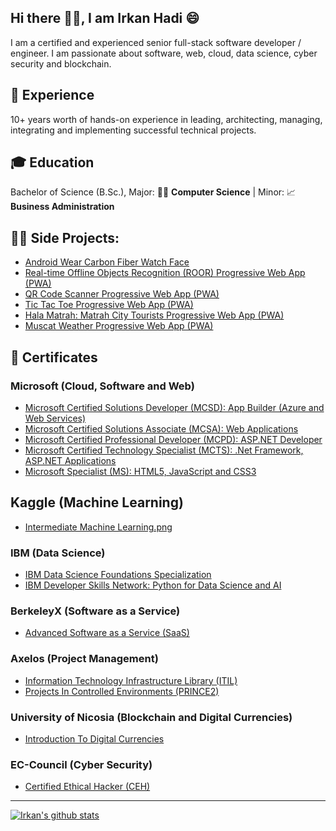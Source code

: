 ## Hi there 👋🏻, I am Irkan Hadi 😄
I am a certified and experienced senior full-stack software developer / engineer. I am passionate about software, web, cloud, data science, cyber security and blockchain.

## 💼 Experience
10+ years worth of hands-on experience in leading, architecting, managing, integrating and implementing successful technical projects.

## 🎓 Education
Bachelor of Science (B.Sc.), Major: 👨‍💻 **Computer Science** | Minor: 📈 **Business Administration**

## 🐱‍💻 Side Projects:
- [Android Wear Carbon Fiber Watch Face](https://play.google.com/store/apps/details?id=net.arkandroid.irkan.carbon_fiber_watch_face)
- [Real-time Offline Objects Recognition (ROOR) Progressive Web App (PWA)](https://irkan-hadi.github.io/roor/index.html)
- [QR Code Scanner Progressive Web App (PWA)](https://irkan-hadi.github.io/QR-Scanner/app/index.html)
- [Tic Tac Toe Progressive Web App (PWA)](https://pwatictactoe.web.app/)
- [Hala Matrah: Matrah City Tourists Progressive Web App (PWA)](https://matrah-city.firebaseapp.com/)
- [Muscat Weather Progressive Web App (PWA)](https://muscat-weather.firebaseapp.com/)

## 📜 Certificates

### Microsoft (Cloud, Software and Web)
- [Microsoft Certified Solutions Developer (MCSD): App Builder (Azure and Web Services)](certificates/Microsoft_MCSD_App_Builder_Azure_And_Web_Services.pdf)
- [Microsoft Certified Solutions Associate (MCSA): Web Applications](certificates/Microsoft_MCSA_Web_Applications.pdf)
- [Microsoft Certified Professional Developer (MCPD): ASP.NET Developer](certificates/Microsoft_MCPD_ASP.NET_Developer.pdf)
- [Microsoft Certified Technology Specialist (MCTS): .Net Framework, ASP.NET Applications](certificates/Microsoft_MCTS_.Net_Framework_ASP.NET_Applications.pdf)
- [Microsoft Specialist (MS): HTML5, JavaScript and CSS3](certificates/Microsoft_MS_HTML5_JavaScript_CSS3.pdf)

## Kaggle (Machine Learning)
- [Intermediate Machine Learning.png](certificates/Intermediate%20Machine%20Learning.png)

### IBM (Data Science)
- [IBM Data Science Foundations Specialization](https://www.youracclaim.com/badges/9615b66c-84dd-419f-bd40-c3cc0b4dd6a3)
- [IBM Developer Skills Network: Python for Data Science and AI](https://www.youracclaim.com/badges/9731f3e6-db84-44fd-b5c9-98f8a312d99e)

### BerkeleyX (Software as a Service)
- [Advanced Software as a Service (SaaS)](certificates/BerkeleyX_Advanced_Software_as_a_Service_SaaS.pdf)

### Axelos (Project Management)
- [Information Technology Infrastructure Library (ITIL)](certificates/Axelos_ITIL.pdf)
- [Projects In Controlled Environments (PRINCE2)](certificates/Axelos_PRINCE2.pdf)

### University of Nicosia (Blockchain and Digital Currencies)
- [Introduction To Digital Currencies](certificates/University_of_Nicosia_Digital_Currencies.pdf)


### EC-Council (Cyber Security)
- [Certified Ethical Hacker (CEH)](certificates/EC-Council_CEH_V9.pdf)

---
[![Irkan's github stats](https://github-readme-stats.vercel.app/api?username=irkan-hadi&count_private=true&show_icons=true&theme=default)](https://github.com/irkan-hadi/github-readme-stats)

